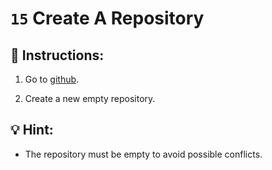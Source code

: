# `15` Create A Repository

## 📝 Instructions:

1. Go to [github](https://www.github.com).

2. Create a new empty repository.

## 💡 Hint:

+ The repository must be empty to avoid possible conflicts.